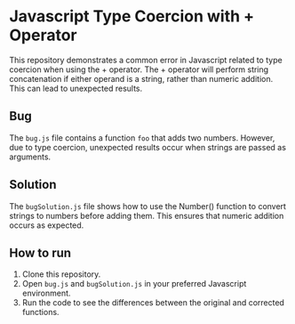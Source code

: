 # Javascript Type Coercion with + Operator
This repository demonstrates a common error in Javascript related to type coercion when using the + operator.  The + operator will perform string concatenation if either operand is a string, rather than numeric addition. This can lead to unexpected results.

## Bug
The `bug.js` file contains a function `foo` that adds two numbers. However, due to type coercion, unexpected results occur when strings are passed as arguments.

## Solution
The `bugSolution.js` file shows how to use the Number() function to convert strings to numbers before adding them. This ensures that numeric addition occurs as expected.

## How to run
1. Clone this repository.
2. Open `bug.js` and `bugSolution.js` in your preferred Javascript environment.
3. Run the code to see the differences between the original and corrected functions.